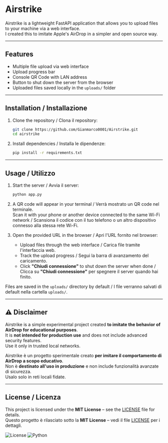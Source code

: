 # Airstrike

Airstrike is a lightweight FastAPI application that allows you to upload files to your machine via a web interface.  
I created this to imitate Apple's AirDrop in a simpler and open source way.

---

## Features

- Multiple file upload via web interface  
- Upload progress bar  
- Console QR Code with LAN address  
- Button to shut down the server from the browser  
- Uploaded files saved locally in the `uploads/` folder  

---

## Installation / Installazione

1. Clone the repository / Clona il repository:
   ```bash
   git clone https://github.com/Gianmarco0001/Airstrike.git
   cd airstrike
   ```

2. Install dependencies / Installa le dipendenze:
   ```bash
   pip install -r requirements.txt
   ```

---

## Usage / Utilizzo

1. Start the server / Avvia il server:
   ```bash
   python app.py
   ```

2. A QR code will appear in your terminal / Verrà mostrato un QR code nel terminale.  
   Scan it with your phone or another device connected to the same Wi-Fi network / Scansiona il codice con il tuo telefono o un altro dispositivo connesso alla stessa rete Wi-Fi.

3. Open the provided URL in the browser / Apri l'URL fornito nel browser:  
   - Upload files through the web interface / Carica file tramite l'interfaccia web.  
   - Track the upload progress / Segui la barra di avanzamento del caricamento.  
   - Click **"Chiudi connessione"** to shut down the server when done / Clicca su **"Chiudi connessione"** per spegnere il server quando hai finito.

Files are saved in the `uploads/` directory by default / I file verranno salvati di default nella cartella `uploads/`.

---

## ⚠ Disclaimer

Airstrike is a simple experimental project created **to imitate the behavior of AirDrop for educational purposes**.  
It is **not intended for production use** and does not include advanced security features.  
Use it only in trusted local networks.

Airstrike è un progetto sperimentale creato **per imitare il comportamento di AirDrop a scopo educativo**.  
Non è **destinato all'uso in produzione** e non include funzionalità avanzate di sicurezza.  
Usalo solo in reti locali fidate.

---

## License / Licenza

This project is licensed under the **MIT License** – see the [LICENSE](LICENSE) file for details.  
Questo progetto è rilasciato sotto la **MIT License** – vedi il file [LICENSE](LICENSE) per i dettagli.

![License](https://img.shields.io/badge/license-MIT-green)
![Python](https://img.shields.io/badge/python-3.9%2B-blue)

